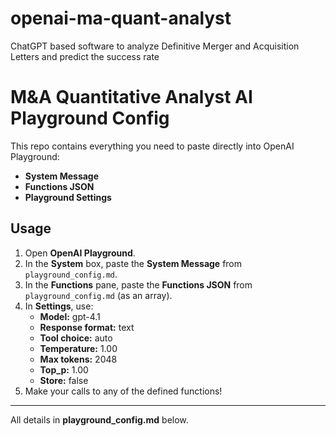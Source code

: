 # openai-ma-quant-analyst
ChatGPT based software to analyze Definitive Merger and Acquisition Letters and predict the success rate 

# M&A Quantitative Analyst AI Playground Config

This repo contains everything you need to paste directly into OpenAI Playground:

- **System Message**  
- **Functions JSON**  
- **Playground Settings**

## Usage

1. Open **OpenAI Playground**.
2. In the **System** box, paste the **System Message** from `playground_config.md`.
3. In the **Functions** pane, paste the **Functions JSON** from `playground_config.md` (as an array).
4. In **Settings**, use:
   - **Model:** gpt-4.1  
   - **Response format:** text  
   - **Tool choice:** auto  
   - **Temperature:** 1.00  
   - **Max tokens:** 2048  
   - **Top_p:** 1.00  
   - **Store:** false  
5. Make your calls to any of the defined functions!

---

All details in **playground_config.md** below.
